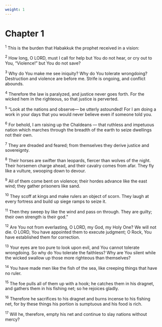 ```yaml
---
weight: 1
---
```


# Chapter 1

<sup>1</sup> This is the burden that Habakkuk the prophet received in a vision: 

<sup>2</sup> How long, O LORD, must I call for help but You do not hear, or cry out to You, “Violence!” but You do not save? 

<sup>3</sup> Why do You make me see iniquity? Why do You tolerate wrongdoing? Destruction and violence are before me. Strife is ongoing, and conflict abounds. 

<sup>4</sup> Therefore the law is paralyzed, and justice never goes forth. For the wicked hem in the righteous, so that justice is perverted. 

<sup>5</sup> “Look at the nations and observe— be utterly astounded! For I am doing a work in your days that you would never believe even if someone told you. 

<sup>6</sup> For behold, I am raising up the Chaldeans — that ruthless and impetuous nation which marches through the breadth of the earth to seize dwellings not their own. 

<sup>7</sup> They are dreaded and feared; from themselves they derive justice and sovereignty. 

<sup>8</sup> Their horses are swifter than leopards, fiercer than wolves of the night. Their horsemen charge ahead, and their cavalry comes from afar. They fly like a vulture, swooping down to devour. 

<sup>9</sup> All of them come bent on violence; their hordes advance like the east wind; they gather prisoners like sand. 

<sup>10</sup> They scoff at kings and make rulers an object of scorn. They laugh at every fortress and build up siege ramps to seize it. 

<sup>11</sup> Then they sweep by like the wind and pass on through. They are guilty; their own strength is their god.” 

<sup>12</sup> Are You not from everlasting, O LORD, my God, my Holy One? We will not die. O LORD, You have appointed them to execute judgment; O Rock, You have established them for correction. 

<sup>13</sup> Your eyes are too pure to look upon evil, and You cannot tolerate wrongdoing. So why do You tolerate the faithless? Why are You silent while the wicked swallow up those more righteous than themselves? 

<sup>14</sup> You have made men like the fish of the sea, like creeping things that have no ruler. 

<sup>15</sup> The foe pulls all of them up with a hook; he catches them in his dragnet, and gathers them in his fishing net; so he rejoices gladly. 

<sup>16</sup> Therefore he sacrifices to his dragnet and burns incense to his fishing net, for by these things his portion is sumptuous and his food is rich. 

<sup>17</sup> Will he, therefore, empty his net and continue to slay nations without mercy? 


